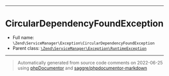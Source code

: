 ***

# CircularDependencyFoundException

* Full name: `\Zend\ServiceManager\Exception\CircularDependencyFoundException`
* Parent class: [`\Zend\ServiceManager\Exception\RuntimeException`](./RuntimeException.md)

***
> Automatically generated from source code comments on 2022-06-25 using [phpDocumentor](http://www.phpdoc.org/) and [saggre/phpdocumentor-markdown](https://github.com/Saggre/phpDocumentor-markdown)
